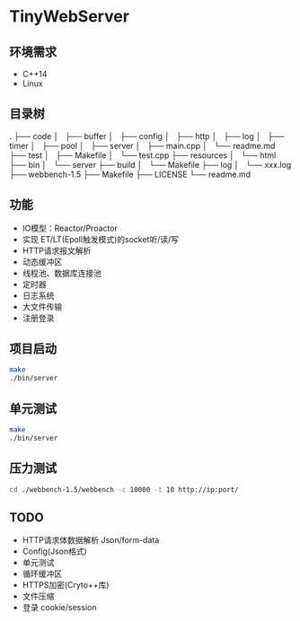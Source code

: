 # TinyWebServer

## 环境需求
* C++14
* Linux

## 目录树
.
├── code
│   ├── buffer
│   ├── config
│   ├── http
│   ├── log
│   ├── timer
│   ├── pool
│   ├── server
│   ├── main.cpp
│   └── readme.md
├── test
│   ├── Makefile
│   └── test.cpp
├── resources
│   └── html
├── bin
│   └── server
├── build
│   └── Makefile
├── log
│   └── xxx.log
├── webbench-1.5
├── Makefile
├── LICENSE
└── readme.md


## 功能
* IO模型：Reactor/Proactor
* 实现 ET/LT(Epoll触发模式)的socket听/读/写
* HTTP请求报文解析
* 动态缓冲区
* 线程池、数据库连接池
* 定时器
* 日志系统
* 大文件传输
* 注册登录

## 项目启动
```bash
make
./bin/server
```

## 单元测试
```bash
make
./bin/server
```

## 压力测试
```bash
cd ./webbench-1.5/webbench -c 10000 -t 10 http://ip:port/
```

## TODO
* HTTP请求体数据解析 Json/form-data
* Config(Json格式)
* 单元测试
* 循环缓冲区
* HTTPS加密(Cryto++库)
* 文件压缩
* 登录 cookie/session


